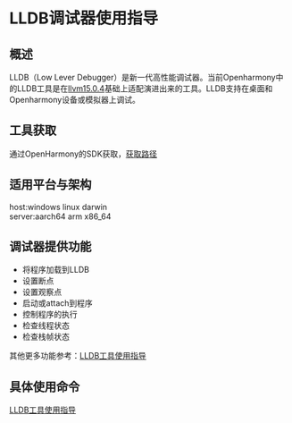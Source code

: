 # LLDB调试器使用指导
## 概述
LLDB（Low Lever Debugger）是新一代高性能调试器。当前Openharmony中的LLDB工具是在[llvm15.0.4](https://github.com/llvm/llvm-project/releases/tag/llvmorg-15.0.4)基础上适配演进出来的工具。LLDB支持在桌面和Openharmony设备或模拟器上调试。
## 工具获取
通过OpenHarmony的SDK获取，[获取路径](http://ci.openharmony.cn/dailys/dailybuilds)
## 适用平台与架构
host:windows  linux darwin  
server:aarch64 arm x86_64
## 调试器提供功能
- 将程序加载到LLDB
- 设置断点
- 设置观察点
- 启动或attach到程序
- 控制程序的执行
- 检查线程状态
- 检查栈帧状态

其他更多功能参考：[LLDB工具使用指导](https://gitee.com/xwx1135370/docs/blob/lldb_tool_master/zh-cn/application-dev/tools/lldb-tool.md#311-%E5%8F%AF%E6%89%A7%E8%A1%8C%E6%96%87%E4%BB%B6%E5%92%8C%E5%85%B1%E4%BA%AB%E5%BA%93)

## 具体使用命令
[LLDB工具使用指导](https://gitee.com/xwx1135370/docs/blob/lldb_tool_master/zh-cn/application-dev/tools/lldb-tool.md#311-%E5%8F%AF%E6%89%A7%E8%A1%8C%E6%96%87%E4%BB%B6%E5%92%8C%E5%85%B1%E4%BA%AB%E5%BA%93)

